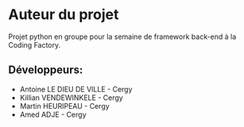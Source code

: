 Auteur du projet
===============

Projet python en groupe pour la semaine de framework back-end à la Coding Factory.

## Développeurs:

* Antoine LE DIEU DE VILLE - Cergy
* Killian VENDEWINKELE - Cergy
* Martin HEURIPEAU - Cergy
* Amed ADJE - Cergy
